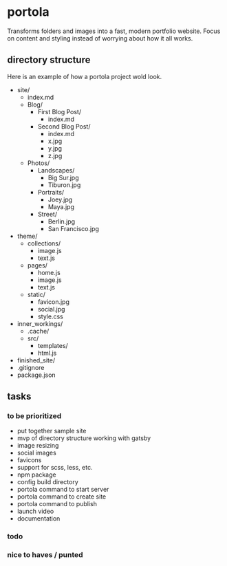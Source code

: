 # portola

Transforms folders and images into a fast, modern portfolio website. Focus on content and styling instead of worrying about how it all works.

## directory structure

Here is an example of how a portola project wold look.

- site/
  - index.md
  - Blog/
    - First Blog Post/
      - index.md
    - Second Blog Post/
      - index.md
      - x.jpg
      - y.jpg
      - z.jpg
  - Photos/
    - Landscapes/
      - Big Sur.jpg
      - Tiburon.jpg
    - Portraits/
      - Joey.jpg
      - Maya.jpg
    - Street/
      - Berlin.jpg
      - San Francisco.jpg
- theme/
  - collections/
    - image.js
    - text.js
  - pages/
    - home.js
    - image.js
    - text.js
  - static/
    - favicon.jpg
    - social.jpg
    - style.css
- inner_workings/
  - .cache/
  - src/
    - templates/
    - html.js
- finished_site/
- .gitignore
- package.json

## tasks

### to be prioritized

- put together sample site
- mvp of directory structure working with gatsby
- image resizing
- social images
- favicons
- support for scss, less, etc.
- npm package
- config build directory
- portola command to start server
- portola command to create site
- portola command to publish
- launch video
- documentation

### todo

### nice to haves / punted
